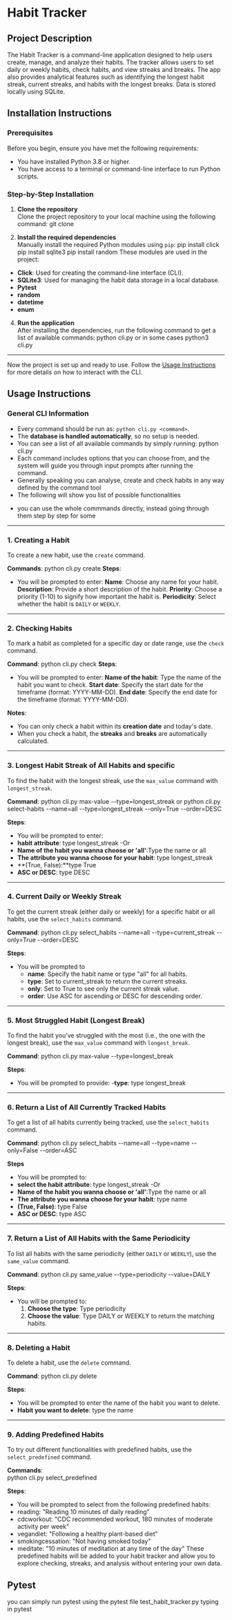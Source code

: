 # Habit Tracker

## Project Description

The Habit Tracker is a command-line application designed to help users create, manage, and analyze their habits. The tracker allows users to set daily or weekly habits, check habits, and view streaks and breaks. The app also provides analytical features such as identifying the longest habit streak, current streaks, and habits with the longest breaks. Data is stored locally using SQLite.

## Installation Instructions

### Prerequisites

Before you begin, ensure you have met the following requirements:
- You have installed Python 3.8 or higher.
- You have access to a terminal or command-line interface to run Python scripts.

### Step-by-Step Installation

1. **Clone the repository**  
   Clone the project repository to your local machine using the following command:
git clone <repository-url>


3. **Install the required dependencies**  
Manually install the required Python modules using `pip`:
pip install click pip install sqlite3 pip install random
These modules are used in the project:
- **Click**: Used for creating the command-line interface (CLI).
- **SQLite3**: Used for managing the habit data storage in a local database.
- **Pytest**
- **random**
- **datetime**
- **enum**

4. **Run the application**  
After installing the dependencies, run the following command to get a list of available commands:
python cli.py or in some cases python3 cli.py

---

Now the project is set up and ready to use. Follow the [Usage Instructions](#usage-instructions) for more details on how to interact with the CLI.

## Usage Instructions

### General CLI Information
- Every command should be run as: `python cli.py <command>`.
- The **database is handled automatically**, so no setup is needed.
- You can see a list of all available commands by simply running:
python cli.py
- Each command includes options that you can choose from, and the system will guide you through input prompts after running the command.
- Generally speaking you can analyse, create and check habits in any way defined by the command tool
- The following will show you list of possible functionalities
* you can use the whole commmands directly, instead going through them step by step for some

---

### 1. Creating a Habit

To create a new habit, use the `create` command.

**Commands**:
python cli.py create
**Steps**:
- You will be prompted to enter:
  **Name**: Choose any name for your habit.
  **Description**: Provide a short description of the habit.
  **Priority**: Choose a priority (1-10) to signify how important the habit is.
  **Periodicity**: Select whether the habit is `DAILY` or `WEEKLY`.

---

### 2. Checking Habits

To mark a habit as completed for a specific day or date range, use the `check` command.

**Command**:
python cli.py check
**Steps**:
- You will be prompted to enter:
  **Name of the habit**: Type the name of the habit you want to check.
  **Start date**: Specify the start date for the timeframe (format: YYYY-MM-DD).
  **End date**: Specify the end date for the timeframe (format: YYYY-MM-DD).

**Notes**:
- You can only check a habit within its **creation date** and today's date.
- When you check a habit, the **streaks** and **breaks** are automatically calculated.

---

### 3. Longest Habit Streak of All Habits and specific

To find the habit with the longest streak, use the `max_value` command with `longest_streak`.

**Command**:
python cli.py max-value --type=longest_streak or python cli.py select-habits --name=all --type=longest_streak --only=True --order=DESC

**Steps**:
- You will be prompted to enter:
 - **habit attribute**: type longest_streak
-Or
 - **Name of the habit you wanna choose or 'all'**:Type the name or all
 - **The attribute you wanna choose for your habit**: type longest_streak
 - **(True, False):**type True
 - **ASC or DESC**: type DESC

---

### 4. Current Daily or Weekly Streak

To get the current streak (either daily or weekly) for a specific habit or all habits, use the `select_habits` command.

**Command**:
python cli.py select_habits --name=all --type=current_streak --only=True --order=DESC

**Steps**:
- You will be prompted to
  - **name**: Specify the habit name or type "all" for all habits.
  - **type**: Set to current_streak to return the current streaks.
  - **only**: Set to True to see only the current streak value.
  - **order**: Use ASC for ascending or DESC for descending order.

---

### 5. Most Struggled Habit (Longest Break)

To find the habit you’ve struggled with the most (i.e., the one with the longest break), use the `max_value` command with `longest_break`.

**Command**:
python cli.py max-value --type=longest_break

**Steps**:
- You will be prompted to provide:
 -**type**: type longest_break

---

### 6. Return a List of All Currently Tracked Habits

To get a list of all habits currently being tracked, use the `select_habits` command.

**Command**:
python cli.py select_habits --name=all --type=name --only=False --order=ASC

**Steps**
- You will be prompted to:
 - **select the habit attribute**: type longest_streak
-Or
 - **Name of the habit you wanna choose or 'all'**:Type the name or all
 - **The attribute you wanna choose for your habit**: type name
 - **(True, False)**: type False
 - **ASC or DESC**: type ASC

---

### 7. Return a List of All Habits with the Same Periodicity

To list all habits with the same periodicity (either `DAILY` or `WEEKLY`), use the `same_value` command.

**Command**:
python cli.py same_value --type=periodicity --value=DAILY

**Steps**:
- You will be prompted to:
  1. **Choose the type**: Type periodicity
  2. **Choose the value**: Type DAILY or WEEKLY to return the matching habits.

---

### 8. Deleting a Habit

To delete a habit, use the `delete` command.

**Command**:
python cli.py delete

**Steps**:
- You will be prompted to enter the name of the habit you want to delete.
 - **Habit you want to delete**: type the name

---

### 9. Adding Predefined Habits

To try out different functionalities with predefined habits, use the `select_predefined` command.

**Commands**:  
python cli.py select_predefined

**Steps**:

- You will be prompted to select from the following predefined habits:
 - reading: "Reading 10 minutes of daily reading"
 - cdcworkout: "CDC recommended workout, 180 minutes of moderate activity per week"
 - vegandiet: "Following a healthy plant-based diet"
 - smokingcessation: "Not having smoked today"
 - meditate: "10 minutes of meditation at any time of the day"
These predefined habits will be added to your habit tracker and allow you to explore checking, streaks, and analysis without entering your own data.

## Pytest
you can simply run pytest using the pytest file test_habit_tracker.py typing in pytest